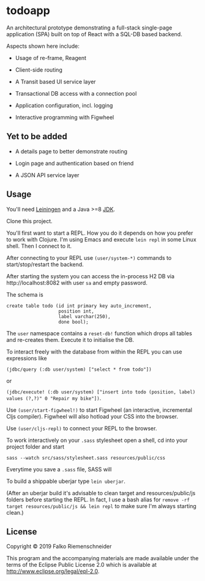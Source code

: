 # todoapp

An architectural prototype demonstrating a full-stack single-page
application (SPA) built on top of React with a SQL-DB based backend.

Aspects shown here include:

* Usage of re-frame, Reagent

* Client-side routing

* A Transit based UI service layer

* Transactional DB access with a connection pool

* Application configuration, incl. logging

* Interactive programming with Figwheel


## Yet to be added

* A details page to better demonstrate routing

* Login page and authentication based on friend

* A JSON API service layer


## Usage

You'll need [Leiningen](https://leiningen.org) and a Java >=8
[JDK](https://openjdk.java.net/projects/jdk8/).

Clone this project.

You'll first want to start a REPL. How you do it depends on how you
prefer to work with Clojure. I'm using Emacs and execute `lein
repl` in some Linux shell.  Then I connect to it.

After connecting to your REPL use `(user/system-*)` commands to
start/stop/restart the backend.

After starting the system you can access the in-process H2 DB
via http://localhost:8082 with user `sa` and empty password.

The schema is

```
create table todo (id int primary key auto_increment,
                   position int,
                   label varchar(250),
                   done bool);
```


The `user` namespace contains a `reset-db!` function which drops all
tables and re-creates them. Execute it to initialise the DB.

To interact freely with the database from within the REPL you can use
expressions like

`(jdbc/query (:db user/system) ["select * from todo"])`

or

`(jdbc/execute! (:db user/system) ["insert into todo (position, label) values (?,?)" 0 "Repair my bike"])`.


Use `(user/start-figwheel!)` to start Figwheel (an interactive,
incremental Cljs compiler). Figwheel will also hotload your CSS into
the browser.

Use `(user/cljs-repl)` to connect your REPL to the browser.

To work interactively on your `.sass` stylesheet open a shell, cd into
your project folder and start

`sass --watch src/sass/stylesheet.sass resources/public/css`

Everytime you save a `.sass` file, SASS will


To build a shippable uberjar type `lein uberjar`.


(After an uberjar build it's advisable to clean target and
resources/public/js folders before starting the REPL. In fact, I use
a bash alias for `remove -rf target resources/public/js && lein repl` to
make sure I'm always starting clean.)


## License

Copyright © 2019 Falko Riemenschneider

This program and the accompanying materials are made available under the
terms of the Eclipse Public License 2.0 which is available at
http://www.eclipse.org/legal/epl-2.0.
